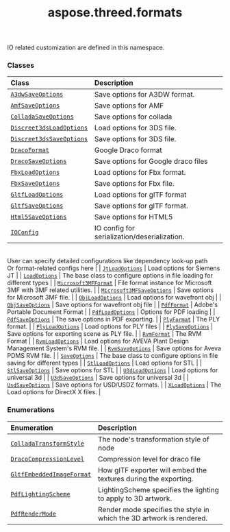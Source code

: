 ﻿---
title: aspose.threed.formats
second_title: Aspose.3D for Python via .NET API References
description: 
type: docs
weight: 10
url: /python-net/aspose.threed.formats/
is_root: false
---

IO related customization are defined in this namespace.

### Classes
| Class | Description |
| :- | :- |
| [`A3dwSaveOptions`](/3d/python-net/aspose.threed.formats/a3dwsaveoptions) | Save options for A3DW format. |
| [`AmfSaveOptions`](/3d/python-net/aspose.threed.formats/amfsaveoptions) | Save options for AMF |
| [`ColladaSaveOptions`](/3d/python-net/aspose.threed.formats/colladasaveoptions) | Save options for collada |
| [`Discreet3dsLoadOptions`](/3d/python-net/aspose.threed.formats/discreet3dsloadoptions) | Load options for 3DS file. |
| [`Discreet3dsSaveOptions`](/3d/python-net/aspose.threed.formats/discreet3dssaveoptions) | Save options for 3DS file. |
| [`DracoFormat`](/3d/python-net/aspose.threed.formats/dracoformat) | Google Draco format |
| [`DracoSaveOptions`](/3d/python-net/aspose.threed.formats/dracosaveoptions) | Save options for Google draco files |
| [`FbxLoadOptions`](/3d/python-net/aspose.threed.formats/fbxloadoptions) | Load options for Fbx format. |
| [`FbxSaveOptions`](/3d/python-net/aspose.threed.formats/fbxsaveoptions) | Save options for Fbx file. |
| [`GltfLoadOptions`](/3d/python-net/aspose.threed.formats/gltfloadoptions) | Load options for glTF format |
| [`GltfSaveOptions`](/3d/python-net/aspose.threed.formats/gltfsaveoptions) | Save options for glTF format. |
| [`Html5SaveOptions`](/3d/python-net/aspose.threed.formats/html5saveoptions) | Save options for HTML5 |
| [`IOConfig`](/3d/python-net/aspose.threed.formats/ioconfig) | IO config for serialization/deserialization.<br/>User can specify detailed configurations like dependency look-up path<br/>Or format-related configs here |
| [`JtLoadOptions`](/3d/python-net/aspose.threed.formats/jtloadoptions) | Load options for Siemens JT |
| [`LoadOptions`](/3d/python-net/aspose.threed.formats/loadoptions) | The base class to configure options in file loading for different types |
| [`Microsoft3MFFormat`](/3d/python-net/aspose.threed.formats/microsoft3mfformat) | File format instance for Microsoft 3MF with 3MF related utilities. |
| [`Microsoft3MFSaveOptions`](/3d/python-net/aspose.threed.formats/microsoft3mfsaveoptions) | Save options for Microsoft 3MF file. |
| [`ObjLoadOptions`](/3d/python-net/aspose.threed.formats/objloadoptions) | Load options for wavefront obj |
| [`ObjSaveOptions`](/3d/python-net/aspose.threed.formats/objsaveoptions) | Save options for wavefront obj file |
| [`PdfFormat`](/3d/python-net/aspose.threed.formats/pdfformat) | Adobe's Portable Document Format |
| [`PdfLoadOptions`](/3d/python-net/aspose.threed.formats/pdfloadoptions) | Options for PDF loading |
| [`PdfSaveOptions`](/3d/python-net/aspose.threed.formats/pdfsaveoptions) | The save options in PDF exporting. |
| [`PlyFormat`](/3d/python-net/aspose.threed.formats/plyformat) | The PLY format. |
| [`PlyLoadOptions`](/3d/python-net/aspose.threed.formats/plyloadoptions) | Load options for PLY files |
| [`PlySaveOptions`](/3d/python-net/aspose.threed.formats/plysaveoptions) | Save options for exporting scene as PLY file. |
| [`RvmFormat`](/3d/python-net/aspose.threed.formats/rvmformat) | The RVM Format |
| [`RvmLoadOptions`](/3d/python-net/aspose.threed.formats/rvmloadoptions) | Load options for AVEVA Plant Design Management System's RVM file. |
| [`RvmSaveOptions`](/3d/python-net/aspose.threed.formats/rvmsaveoptions) | Save options for Aveva PDMS RVM file. |
| [`SaveOptions`](/3d/python-net/aspose.threed.formats/saveoptions) | The base class to configure options in file saving for different types |
| [`StlLoadOptions`](/3d/python-net/aspose.threed.formats/stlloadoptions) | Load options for STL |
| [`StlSaveOptions`](/3d/python-net/aspose.threed.formats/stlsaveoptions) | Save options for STL |
| [`U3dLoadOptions`](/3d/python-net/aspose.threed.formats/u3dloadoptions) | Load options for universal 3d |
| [`U3dSaveOptions`](/3d/python-net/aspose.threed.formats/u3dsaveoptions) | Save options for universal 3d |
| [`UsdSaveOptions`](/3d/python-net/aspose.threed.formats/usdsaveoptions) | Save options for USD/USDZ formats. |
| [`XLoadOptions`](/3d/python-net/aspose.threed.formats/xloadoptions) | The Load options for DirectX X files. |


### Enumerations
| Enumeration | Description |
| :- | :- |
| [`ColladaTransformStyle`](/3d/python-net/aspose.threed.formats/colladatransformstyle) | The node's transformation style of node |
| [`DracoCompressionLevel`](/3d/python-net/aspose.threed.formats/dracocompressionlevel) | Compression level for draco file |
| [`GltfEmbeddedImageFormat`](/3d/python-net/aspose.threed.formats/gltfembeddedimageformat) | How glTF exporter will embed the textures during the exporting. |
| [`PdfLightingScheme`](/3d/python-net/aspose.threed.formats/pdflightingscheme) | LightingScheme specifies the lighting to apply to 3D artwork. |
| [`PdfRenderMode`](/3d/python-net/aspose.threed.formats/pdfrendermode) | Render mode specifies the style in which the 3D artwork is rendered. |


